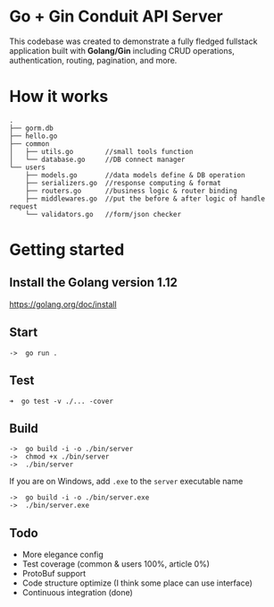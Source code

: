 # Go + Gin Conduit API Server

This codebase was created to demonstrate a fully fledged fullstack application built with **Golang/Gin** including CRUD operations, authentication, routing, pagination, and more.

# How it works

```
.
├── gorm.db
├── hello.go
├── common
│   ├── utils.go        //small tools function
│   └── database.go     //DB connect manager
└── users
    ├── models.go       //data models define & DB operation
    ├── serializers.go  //response computing & format
    ├── routers.go      //business logic & router binding
    ├── middlewares.go  //put the before & after logic of handle request
    └── validators.go   //form/json checker
```

# Getting started

## Install the Golang version 1.12

https://golang.org/doc/install

## Start

```
->  go run .
```

## Test

```
➜  go test -v ./... -cover
```

## Build

```
->  go build -i -o ./bin/server
->  chmod +x ./bin/server
->  ./bin/server
```

If you are on Windows, add `.exe` to the `server` executable name

```
->  go build -i -o ./bin/server.exe
->  ./bin/server.exe
```

## Todo

- More elegance config
- Test coverage (common & users 100%, article 0%)
- ProtoBuf support
- Code structure optimize (I think some place can use interface)
- Continuous integration (done)
